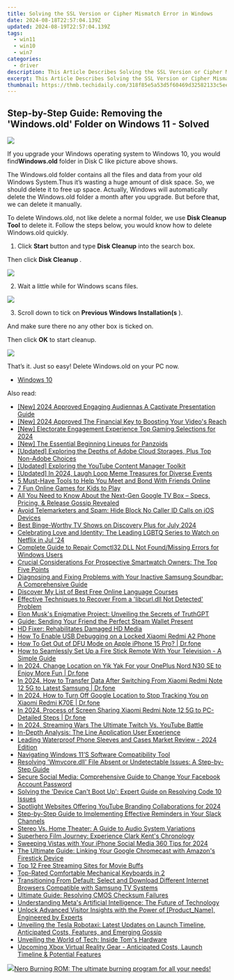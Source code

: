 ```yaml
---
title: Solving the SSL Version or Cipher Mismatch Error in Windows
date: 2024-08-18T22:57:04.139Z
updated: 2024-08-19T22:57:04.139Z
tags:
  - win11
  - win10
  - win7
categories:
  - driver
description: This Article Describes Solving the SSL Version or Cipher Mismatch Error in Windows
excerpt: This Article Describes Solving the SSL Version or Cipher Mismatch Error in Windows
thumbnail: https://thmb.techidaily.com/318f85e5a53d5f60469d32582133c5ee92bbc0ceb979fd63de287576e36507bb.jpg
---
```


## Step-by-Step Guide: Removing the 'Windows.old' Folder on Windows 11 - Solved

![](https://images.drivereasy.com/wp-content/uploads/2017/02/1-15.png)

 If you upgrade your Windows operating system to Windows 10, you would find**Windows.old** folder in Disk C like picture above shows.

 The Windows.old folder contains all the files and data from your old Windows System.Thus it’s wasting a huge amount of disk space. So, we should delete it to free up space. Actually, Windows will automatically delete the Windows.old folder a month after you upgrade. But before that, we can delete it manually.

 To delete Windows.old, not like delete a normal folder, we use **Disk Cleanup Tool** to delete it. Follow the steps below, you would know how to delete Windows.old quickly.

 1) Click **Start**  button and type **Disk Cleanup**  into the search box.

 Then click **Disk Cleanup** .

![](https://images.drivereasy.com/wp-content/uploads/2017/02/2-14.png)

2) Wait a little while for Windows scans files.

![](https://images.drivereasy.com/wp-content/uploads/2017/02/4-8.png)

 3) Scroll down to tick on **Previous Windows Installation(s** ).

And make sure there no any other box is ticked on.

 Then click **OK** to start cleanup.

![](https://images.drivereasy.com/wp-content/uploads/2017/02/3-8.png)

That’s it. Just so easy! Delete Windows.old on your PC now.

* [Windows 10](https://tools.techidaily.com/drivereasy/download/)

<ins class="adsbygoogle"
     style="display:block"
     data-ad-format="autorelaxed"
     data-ad-client="ca-pub-7571918770474297"
     data-ad-slot="1223367746"></ins>



<ins class="adsbygoogle"
     style="display:block"
     data-ad-client="ca-pub-7571918770474297"
     data-ad-slot="8358498916"
     data-ad-format="auto"
     data-full-width-responsive="true"></ins>

<span class="atpl-alsoreadstyle">Also read:</span>
<div><ul>
<li><a href="https://screen-capture.techidaily.com/new-2024-approved-engaging-audiennas-a-captivate-presentation-guide/"><u>[New] 2024 Approved  Engaging Audiennas  A Captivate Presentation Guide</u></a></li>
<li><a href="https://vp-tips.techidaily.com/new-2024-approved-the-financial-key-to-boosting-your-videos-reach/"><u>[New] 2024 Approved  The Financial Key to Boosting Your Video's Reach</u></a></li>
<li><a href="https://screen-recording.techidaily.com/new-electorate-engagement-experience-top-gaming-selections-for-2024/"><u>[New] Electorate Engagement Experience  Top Gaming Selections for 2024</u></a></li>
<li><a href="https://some-guidance.techidaily.com/new-the-essential-beginning-lineups-for-panzoids/"><u>[New] The Essential Beginning Lineups for Panzoids</u></a></li>
<li><a href="https://some-techniques.techidaily.com/updated-exploring-the-depths-of-adobe-cloud-storages-plus-top-non-adobe-choices/"><u>[Updated] Exploring the Depths of Adobe Cloud Storages, Plus Top Non-Adobe Choices</u></a></li>
<li><a href="https://facebook-video-footage.techidaily.com/updated-exploring-the-youtube-content-manager-toolkit/"><u>[Updated] Exploring the YouTube Content Manager Toolkit</u></a></li>
<li><a href="https://fox-links.techidaily.com/updated-in-2024-laugh-loop-meme-treasures-for-diverse-events/"><u>[Updated] In 2024, Laugh Loop  Meme Treasures for Diverse Events</u></a></li>
<li><a href="https://tech-renaissance.techidaily.com/5-must-have-tools-to-help-you-meet-and-bond-with-friends-online/"><u>5 Must-Have Tools to Help You Meet and Bond With Friends Online</u></a></li>
<li><a href="https://tech-renaissance.techidaily.com/7-fun-online-games-for-kids-to-play/"><u>7 Fun Online Games for Kids to Play</u></a></li>
<li><a href="https://technical-tips.techidaily.com/all-you-need-to-know-about-the-next-gen-google-tv-box-specs-pricing-and-release-gossip-revealed/"><u>All You Need to Know About the Next-Gen Google TV Box – Specs, Pricing, & Release Gossip Revealed</u></a></li>
<li><a href="https://tech-renaissance.techidaily.com/avoid-telemarketers-and-spam-hide-block-no-caller-id-calls-on-ios-devices/"><u>Avoid Telemarketers and Spam: Hide Block No Caller ID Calls on iOS Devices</u></a></li>
<li><a href="https://tech-renaissance.techidaily.com/best-binge-worthy-tv-shows-on-discovery-plus-for-july-2024/"><u>Best Binge-Worthy TV Shows on Discovery Plus for July 2024</u></a></li>
<li><a href="https://tech-renaissance.techidaily.com/celebrating-love-and-identity-the-leading-lgbtq-series-to-watch-on-netflix-in-jul-24/"><u>Celebrating Love and Identity: The Leading LGBTQ Series to Watch on Netflix in Jul '24</u></a></li>
<li><a href="https://tech-renaissance.techidaily.com/complete-guide-to-repair-comctl32dll-not-foundmissing-errors-for-windows-users/"><u>Complete Guide to Repair Comctl32.DLL Not Found/Missing Errors for Windows Users</u></a></li>
<li><a href="https://tech-renaissance.techidaily.com/crucial-considerations-for-prospective-smartwatch-owners-the-top-five-points/"><u>Crucial Considerations For Prospective Smartwatch Owners: The Top Five Points</u></a></li>
<li><a href="https://tech-renaissance.techidaily.com/diagnosing-and-fixing-problems-with-your-inactive-samsung-soundbar-a-comprehensive-guide/"><u>Diagnosing and Fixing Problems with Your Inactive Samsung Soundbar: A Comprehensive Guide</u></a></li>
<li><a href="https://tech-renaissance.techidaily.com/discover-my-list-of-best-free-online-language-courses/"><u>Discover My List of Best Free Online Language Courses</u></a></li>
<li><a href="https://tech-renaissance.techidaily.com/effective-techniques-to-recover-from-a-libcurldll-not-detected-problem/"><u>Effective Techniques to Recover From a 'libcurl.dll Not Detected' Problem</u></a></li>
<li><a href="https://tech-hub.techidaily.com/elon-musks-enigmative-project-unveiling-the-secrets-of-truthgpt/"><u>Elon Musk's Enigmative Project: Unveiling the Secrets of TruthGPT</u></a></li>
<li><a href="https://tech-renaissance.techidaily.com/guide-sending-your-friend-the-perfect-steam-wallet-present/"><u>Guide: Sending Your Friend the Perfect Steam Wallet Present</u></a></li>
<li><a href="https://data-wizards.techidaily.com/hd-fixer-rehabilitates-damaged-hd-media/"><u>HD Fixer: Rehabilitates Damaged HD Media</u></a></li>
<li><a href="https://unlock-android.techidaily.com/how-to-enable-usb-debugging-on-a-locked-xiaomi-redmi-a2-phone-by-drfone-android/"><u>How To Enable USB Debugging on a Locked Xiaomi Redmi A2 Phone</u></a></li>
<li><a href="https://techidaily.com/how-to-get-out-of-dfu-mode-on-apple-iphone-15-pro-drfone-by-drfone-ios-system-repair-ios-system-repair/"><u>How To Get Out of DFU Mode on Apple iPhone 15 Pro? | Dr.fone</u></a></li>
<li><a href="https://tech-renaissance.techidaily.com/how-to-seamlessly-set-up-a-fire-stick-remote-with-your-television-a-simple-guide/"><u>How to Seamlessly Set Up a Fire Stick Remote With Your Television - A Simple Guide</u></a></li>
<li><a href="https://location-social.techidaily.com/in-2024-change-location-on-yik-yak-for-your-oneplus-nord-n30-se-to-enjoy-more-fun-drfone-by-drfone-virtual-android/"><u>In 2024, Change Location on Yik Yak For your OnePlus Nord N30 SE to Enjoy More Fun | Dr.fone</u></a></li>
<li><a href="https://android-transfer.techidaily.com/in-2024-how-to-transfer-data-after-switching-from-xiaomi-redmi-note-12-5g-to-latest-samsung-drfone-by-drfone-transfer-from-android-transfer-from-android/"><u>In 2024, How to Transfer Data After Switching From Xiaomi Redmi Note 12 5G to Latest Samsung | Dr.fone</u></a></li>
<li><a href="https://android-location-track.techidaily.com/in-2024-how-to-turn-off-google-location-to-stop-tracking-you-on-xiaomi-redmi-k70e-drfone-by-drfone-virtual-android/"><u>In 2024, How to Turn Off Google Location to Stop Tracking You on Xiaomi Redmi K70E | Dr.fone</u></a></li>
<li><a href="https://screen-mirror.techidaily.com/in-2024-process-of-screen-sharing-xiaomi-redmi-note-12-5g-to-pc-detailed-steps-drfone-by-drfone-android/"><u>In 2024, Process of Screen Sharing Xiaomi Redmi Note 12 5G to PC- Detailed Steps | Dr.fone</u></a></li>
<li><a href="https://some-skills.techidaily.com/in-2024-streaming-wars-the-ultimate-twitch-vs-youtube-battle/"><u>In 2024, Streaming Wars  The Ultimate Twitch Vs. YouTube Battle</u></a></li>
<li><a href="https://tech-renaissance.techidaily.com/in-depth-analysis-the-line-application-user-experience/"><u>In-Depth Analysis: The Line Application User Experience</u></a></li>
<li><a href="https://tech-renaissance.techidaily.com/leading-waterproof-phone-sleeves-and-cases-market-review-2024-edition/"><u>Leading Waterproof Phone Sleeves and Cases Market Review - 2024 Edition</u></a></li>
<li><a href="https://windows11.techidaily.com/navigating-windows-11s-software-compatibility-tool/"><u>Navigating Windows 11’S Software Compatibility Tool</u></a></li>
<li><a href="https://tech-renaissance.techidaily.com/resolving-wmvcoredll-file-absent-or-undetectable-issues-a-step-by-step-guide/"><u>Resolving 'Wmvcore.dll' File Absent or Undetectable Issues: A Step-by-Step Guide</u></a></li>
<li><a href="https://tech-renaissance.techidaily.com/secure-social-media-comprehensive-guide-to-change-your-facebook-account-password/"><u>Secure Social Media: Comprehensive Guide to Change Your Facebook Account Password</u></a></li>
<li><a href="https://tech-renaissance.techidaily.com/solving-the-device-cant-boot-up-expert-guide-on-resolving-code-10-issues/"><u>Solving the 'Device Can't Boot Up': Expert Guide on Resolving Code 10 Issues</u></a></li>
<li><a href="https://facebook-record-videos.techidaily.com/spotlight-websites-offering-youtube-branding-collaborations-for-2024/"><u>Spotlight  Websites Offering YouTube Branding Collaborations for 2024</u></a></li>
<li><a href="https://tech-renaissance.techidaily.com/step-by-step-guide-to-implementing-effective-reminders-in-your-slack-channels/"><u>Step-by-Step Guide to Implementing Effective Reminders in Your Slack Channels</u></a></li>
<li><a href="https://tech-renaissance.techidaily.com/stereo-vs-home-theater-a-guide-to-audio-system-variations/"><u>Stereo Vs. Home Theater: A Guide to Audio System Variations</u></a></li>
<li><a href="https://tech-renaissance.techidaily.com/superhero-film-journey-experience-clark-kents-chronology/"><u>Superhero Film Journey: Experience Clark Kent's Chronology</u></a></li>
<li><a href="https://facebook-clips.techidaily.com/sweeping-vistas-with-your-iphone-social-media-360-tips-for-2024/"><u>Sweeping Vistas with Your iPhone  Social Media 360 Tips for 2024</u></a></li>
<li><a href="https://tech-renaissance.techidaily.com/the-ultimate-guide-linking-your-google-chromecast-with-amazons-firestick-device/"><u>The Ultimate Guide: Linking Your Google Chromecast with Amazon's Firestick Device</u></a></li>
<li><a href="https://tech-renaissance.techidaily.com/top-12-free-streaming-sites-for-movie-buffs/"><u>Top 12 Free Streaming Sites for Movie Buffs</u></a></li>
<li><a href="https://buynow-tips.techidaily.com/top-rated-comfortable-mechanical-keyboards-in-2/"><u>Top-Rated Comfortable Mechanical Keyboards in 2</u></a></li>
<li><a href="https://tech-renaissance.techidaily.com/transitioning-from-default-select-and-download-different-internet-browsers-compatible-with-samsung-tv-systems/"><u>Transitioning From Default: Select and Download Different Internet Browsers Compatible with Samsung TV Systems</u></a></li>
<li><a href="https://tech-renaissance.techidaily.com/ultimate-guide-resolving-cmos-checksum-failures/"><u>Ultimate Guide: Resolving CMOS Checksum Failures</u></a></li>
<li><a href="https://tech-renaissance.techidaily.com/understanding-metas-artificial-intelligence-the-future-of-technology/"><u>Understanding Meta's Artificial Intelligence: The Future of Technology</u></a></li>
<li><a href="https://data-safeguard.techidaily.com/1721266299266-unlock-advanced-visitor-insights-with-the-power-of-productname-engineered-by-experts/"><u>Unlock Advanced Visitor Insights with the Power of [Product_Name], Engineered by Experts</u></a></li>
<li><a href="https://tech-renaissance.techidaily.com/unveiling-the-tesla-robotaxi-latest-updates-on-launch-timeline-anticipated-costs-features-and-emerging-gossip/"><u>Unveiling the Tesla Robotaxi: Latest Updates on Launch Timeline, Anticipated Costs, Features, and Emerging Gossip</u></a></li>
<li><a href="https://hardware-tips.techidaily.com/unveiling-the-world-of-tech-inside-toms-hardware/"><u>Unveiling the World of Tech: Inside Tom's Hardware</u></a></li>
<li><a href="https://tech-renaissance.techidaily.com/upcoming-xbox-virtual-reality-gear-anticipated-costs-launch-timeline-and-potential-features/"><u>Upcoming Xbox Virtual Reality Gear - Anticipated Costs, Launch Timeline & Potential Features</u></a></li>
</ul></div>

<!-- affiliate ads begin -->
<a href="https://store.nero.com/order/checkout.php?PRODS=39694080&QTY=1&AFFILIATE=108875&CART=1"><img src="http://cdnwww.nero.com/nero-com-wAssets/img/banners/2023/nbr/fire/Screenshot_1red_gb.jpg" border="0">Nero Burning ROM:
The ultimate burning program for all your needs!</a>
<!-- affiliate ads end -->